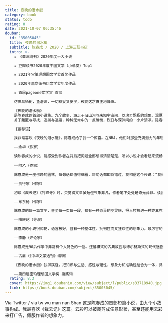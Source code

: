 ```yaml
---
title: 夜晚的潜水艇
category: book
status: todo
rating: 0
date: 2021-10-07 06:35:46
douban:
  id: "35005045"
  title: 夜晚的潜水艇
  subtitle: 陈春成 / 2020 / 上海三联书店
  intro: >-
    ★ 《亚洲周刊》2020年度十大小说

    ★ 豆瓣读书2020年度中国文学（小说类）Top1

    ★ 2021年宝珀理想国文学奖首奖作品

    ★ 2020年单向街书店文学奖年度作品

    ★ 首届pageone文学赏 首赏

    仿佛鸟栖树，鱼潜渊，一切稳妥又安宁，夜晚这才真正地降临。

    《夜晚的潜水艇》
    是陈春成的首部小说集。九个故事，游走于旧山河与未知宇宙间，以瑰奇飘扬的想象、温厚清幽的笔法，在现实与幻境间辟开秘密的通道：海底漫游的少年、深山遗落的古碑、弥散入万物的字句、云彩修剪站、铸剑与酿酒、铁幕下的萨克斯、蓝鲸内的演奏厅……
    关于藏匿与寻找、追捕与逃遁，种种无常中的一点确凿，烈日与深渊间的一小片清凉。陈春成的小说世界，是可供藏身的洞窟，悬浮于纸上的宫殿，航向往昔的潜艇。

    【推荐语】

    我非常喜欢《夜晚的潜水艇》，陈春成给了我一个惊喜。在NBA，他们对那些充满潜力的年轻球员有一个形容，天空才是他的极限，这话也可以用在陈春成的身上。他比较厉害的一点是，既飘逸又扎实，想象力非常丰富，写现实的部分又很扎实，转换和衔接都做得非常好，很老练的作品。我觉得他是一个前程无量的作家。

    ——余华（作家）

    读陈春成的小说，能感受到作者在背后把问题全部想得清清楚楚，所以小说才会看起来流畅而有趣。他的语言锤炼已经炉火纯青，不是池中之物。这注定是一位了不起的小说家。

    ——阿乙（作家）

    陈春成是一座傍晚的园林，每句话都值得细看，每句话都即将错过。我相信这个传说：“我是梦中传彩笔，欲书花叶寄朝云”，有一种古老的文字秩序在暗中流传，到他出现时，我才能指给你：快看，就是这个样子。

    ——贾行家（作家）

    初读《裁云记》《竹峰寺》时，只觉得文章虽短但气象非凡，作者笔下处处是奇光异彩。读罢全书，才知道那也只是修竹茂林中隐隐露出的一角飞檐。九篇小说，如九座幽深的宫殿，殿门虚掩，静谧无人，但你侧身进去，缓缓移步，很快就能看到那些足以使人目不暇给的别致格局、精巧构件、璀璨细节。感谢作者以一己之力构筑这些美妙而深邃的宫殿，让我们得以窥见其中那无数动人心魄的奇丽景象。

    ——东东枪（作家）

    陈春成的每一篇文字，甚至每一页每一段，都有一种奇异的空灵感，把人拉拽进一种亦真亦幻的状态里。细致入微的文字后隐藏着很久远的情感，调动出我的记忆与触觉。每一篇看完，总是唏嘘半日。

    ——陆庆屹（导演）

    陈春成的小说很惊艳，语言极好，且有一种整体性、批判性而又狂欢性的想象力。最厉害的是，他能使最荒诞不经的叙述毫不费力地变得可信，这个本事很难。他对自己的生活有尖锐的看法，表达十分华美飞翔。

    ——李静（评论家）

    陈春成是90后作家中非常有个人特色的一位。汪曾祺式的古典故园与博尔赫斯式的现代迷宫拆散重组，变成了他笔下的废园。但只要读完他的作品，又会发现他远比此丰富。他直接越过了写自我的阶段，一出场就以万物为题，在常识之上，就势思接万里。每一篇小说都不尽相同，又在主题上持续变奏。在一个以糙笔写浮心的时代，他反其道而行之，躲在“深山电报站”，以万物为学问，没有功利心地研究又把玩。他笔触老练，用字沉静，想象又纵肆酣快，间杂萌态。浑然一个专心研学又玩心隆盛的老顽童。

    ——古肩（《中华文学选刊》编辑）

    《夜晚的潜水艇》独辟蹊径，把知识与生活、感性与理性、想象力和准确性结合为一体，具有通透缠绵的气质和强烈的幻想性。小说以一种典雅、迷人的语言为我们展现了当代小说的新路径。

    ——第四届宝珀理想国文学奖 授奖词
  rating: 8.3
  cover: https://img1.doubanio.com/view/subject/l/public/s33718940.jpg
  link: https://book.douban.com/subject/35005045/
---
```


Via Twitter  / via tw wu man nan Shan 这是陈春成的首部短篇小说，由九个小故事构成。我最喜欢《裁云记》这篇。云彩可以被裁剪成任意形状，甚至还能用云彩来打广告，佩服作者的想象力。

